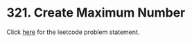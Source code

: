 # 321. Create Maximum Number

Click [here](https://leetcode.com/problems/create-maximum-number/) for the leetcode problem statement.
